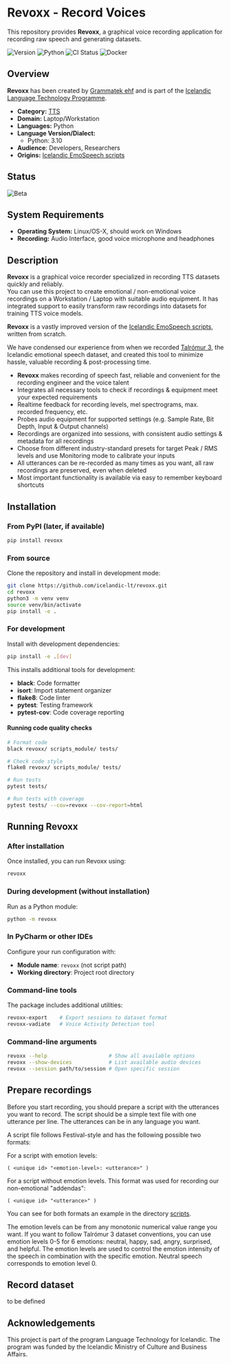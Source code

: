 # Revoxx - Record Voices

This repository provides **Revoxx**, a graphical voice recording application for recording raw speech and generating datasets.

![Version](https://img.shields.io/badge/Version-main-darkgreen)
![Python](https://img.shields.io/badge/python-3.10-blue?logo=python&logoColor=white)
![CI Status](https://img.shields.io/badge/CI-[unavailable]-red)
![Docker](https://img.shields.io/badge/Docker-[unavailable]-red)

## Overview

**Revoxx** has been created by [Grammatek ehf](https://www.grammatek.com) and is part of the [Icelandic Language Technology Programme](https://github.com/icelandic-lt/icelandic-lt).

- **Category:** [TTS](https://github.com/icelandic-lt/icelandic-lt/blob/main/doc/tts.md)
- **Domain:** Laptop/Workstation
- **Languages:** Python
- **Language Version/Dialect:**
  - Python: 3.10
- **Audience**: Developers, Researchers
- **Origins:** [Icelandic EmoSpeech scripts](https://github.com/icelandic-lt/emospeech-scripts)

## Status
![Beta](https://img.shields.io/badge/Beta-darkviolet)

## System Requirements
- **Operating System:** Linux/OS-X, should work on Windows
- **Recording:** Audio Interface, good voice microphone and headphones

## Description

**Revoxx** is a graphical voice recorder specialized in recording TTS datasets quickly and reliably.<br>
You can use this project to create emotional / non-emotional voice recordings on a Workstation / Laptop with suitable audio equipment.
It has integrated support to easily transform raw recordings into datasets for training TTS voice models.

**Revoxx** is a vastly improved version of the [Icelandic EmoSpeech scripts](https://github.com/icelandic-lt/emospeech-scripts),
written from scratch.<br>

We have condensed our experience from when we recorded [Talrómur 3](https://repository.clarin.is/repository/xmlui/handle/20.500.12537/344),
the Icelandic emotional speech dataset, and created this tool to minimize hassle, valuable recording & post-processing time.  

- **Revoxx** makes recording of speech fast, reliable and convenient for the recording engineer and the voice talent
- Integrates all necessary tools to check if recordings & equipment meet your expected requirements 
- Realtime feedback for recording levels, mel spectrograms, max. recorded frequency, etc.
- Probes audio equipment for supported settings (e.g. Sample Rate, Bit Depth, Input & Output channels)
- Recordings are organized into sessions, with consistent audio settings & metadata for all recordings
- Choose from different industry-standard presets for target Peak / RMS levels and use Monitoring mode to calibrate your inputs
- All utterances can be re-recorded as many times as you want, all raw recordings are preserved, even when deleted
- Most important functionality is available via easy to remember keyboard shortcuts 

## Installation

### From PyPI (later, if available)

```bash
pip install revoxx
```

### From source

Clone the repository and install in development mode:

```bash
git clone https://github.com/icelandic-lt/revoxx.git
cd revoxx
python3 -m venv venv
source venv/bin/activate
pip install -e .
```

### For development

Install with development dependencies:

```bash
pip install -e .[dev]
```

This installs additional tools for development:
- **black**: Code formatter
- **isort**: Import statement organizer  
- **flake8**: Code linter
- **pytest**: Testing framework
- **pytest-cov**: Code coverage reporting

#### Running code quality checks

```bash
# Format code
black revoxx/ scripts_module/ tests/

# Check code style
flake8 revoxx/ scripts_module/ tests/

# Run tests
pytest tests/

# Run tests with coverage
pytest tests/ --cov=revoxx --cov-report=html
```

## Running Revoxx

### After installation

Once installed, you can run Revoxx using:

```bash
revoxx
```

### During development (without installation)

Run as a Python module:

```bash
python -m revoxx
```

### In PyCharm or other IDEs

Configure your run configuration with:
- **Module name**: `revoxx` (not script path)
- **Working directory**: Project root directory

### Command-line tools

The package includes additional utilities:

```bash
revoxx-export    # Export sessions to dataset format
revoxx-vadiate   # Voice Activity Detection tool
```

### Command-line arguments

```bash
revoxx --help                    # Show all available options
revoxx --show-devices            # List available audio devices
revoxx --session path/to/session # Open specific session
```

## Prepare recordings

Before you start recording, you should prepare a script with the utterances you want to record.
The script should be a simple text file with one utterance per line. The utterances can be in any language you want.

A script file follows Festival-style and has the following possible two formats:

For a script with emotion levels:

```text
( <unique id> "<emotion-level>: <utterance>" )
```

For a script without emotion levels. This format was used for recording our non-emotional "addendas":

```text
( <unique id> "<utterance>" )
```

You can see for both formats an example in the directory [scripts](scripts).

The emotion levels can be from any monotonic numerical value range you want. If you want to follow Talrómur 3 dataset conventions, you can use emotion levels 0-5 for 6 emotions: neutral, happy, sad, angry, surprised, and helpful.
The emotion levels are used to control the emotion intensity of the speech in combination with the specific emotion.
Neutral speech corresponds to emotion level 0.

## Record dataset

to be defined

## Acknowledgements
This project is part of the program Language Technology for Icelandic. The program was funded by the Icelandic Ministry of Culture and Business Affairs.
